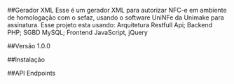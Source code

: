 ##Gerador XML
Esse é um gerador XML para autorizar NFC-e em ambiente de homologação com o sefaz, usando o software UniNFe da Unimake para assinatura.
Esse projeto esta usando: 
Arquitetura Restfull Api; 
Backend PHP; 
SGBD MySQL; 
Frontend JavaScript, jQuery

##Versão
1.0.0

##Instalação

##API Endpoints